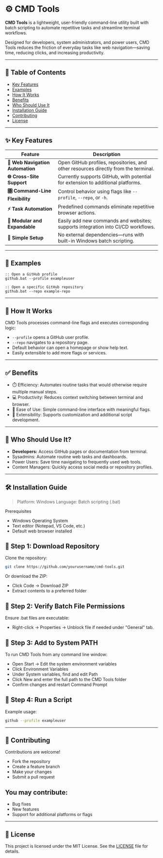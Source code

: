 # ⚙️ CMD Tools

**CMD Tools** is a lightweight, user-friendly command-line utility built with batch scripting to automate repetitive tasks and streamline terminal workflows.

Designed for developers, system administrators, and power users, CMD Tools reduces the friction of everyday tasks like web navigation—saving time, reducing clicks, and increasing productivity.

---

## 📑 Table of Contents

- [Key Features](#-key-features)
- [Examples](#-examples)
- [How It Works](#-how-it-works)
- [Benefits](#-benefits)
- [Who Should Use It](#-who-should-use-it)
- [Installation Guide](#-installation-guide)
- [Contributing](#-contributing)
- [License](#-license)

---

## ✨ Key Features

| Feature                         | Description                                                                                      |
|----------------------------------|--------------------------------------------------------------------------------------------------|
| **🔗 Web Navigation Automation** | Open GitHub profiles, repositories, and other resources directly from the terminal.              |
| **🌐 Cross-Site Support**        | Currently supports GitHub, with potential for extension to additional platforms.                 |
| **🎛️ Command-Line Flexibility** | Control behavior using flags like `--profile`, `--repo`, or `-h`.                               |
| **⚡ Task Automation**           | Predefined commands eliminate repetitive browser actions.                                       |
| **🧩 Modular and Expandable**    | Easily add new commands and websites; supports integration into CI/CD workflows.                |
| **🚀 Simple Setup**              | No external dependencies—runs with built-in Windows batch scripting.                            |

---

## 📌 Examples

```batch
:: Open a GitHub profile
github.bat --profile exampleuser

:: Open a specific GitHub repository
github.bat --repo example-repo
```

---

## 🧠 How It Works

CMD Tools processes command-line flags and executes corresponding logic:
- `--profile` opens a GitHub user profile.
- `--repo` navigates to a repository page.
- Default behavior can open a homepage or show help text.
- Easily extensible to add more flags or services.

---

## ✅ Benefits
- ⏱️ Efficiency: Automates routine tasks that would otherwise require multiple manual steps.
- 💻 Productivity: Reduces context switching between terminal and browser.
- 🧰 Ease of Use: Simple command-line interface with meaningful flags.
- 🔧 Extensibility: Supports customization and additional script development.

---

## 👥 Who Should Use It?
- **Developers:** Access GitHub pages or documentation from terminal.
- Sysadmins: Automate routine web tasks and dashboards.
- Power Users: Save time navigating to frequently used web tools.
- Content Managers: Quickly access social media or repository profiles.

---

## 🛠 Installation Guide
> Platform: Windows
> Language: Batch scripting (.bat)

Prerequisites
- Windows Operating System
- Text editor (Notepad, VS Code, etc.)
- Default web browser installed

## 🔽 Step 1: Download Repository
Clone the repository:
```bash
git clone https://github.com/yourusername/cmd-tools.git
```
Or download the ZIP:
- Click Code → Download ZIP
- Extract contents to a preferred folder

## 🔐 Step 2: Verify Batch File Permissions
Ensure .bat files are executable:
- Right-click → Properties → Unblock file if needed under "General" tab.

## 📂 Step 3: Add to System PATH
To run CMD Tools from any command line window:
- Open Start → Edit the system environment variables
- Click Environment Variables
- Under System variables, find and edit Path
- Click New and enter the full path to the CMD Tools folder
- Confirm changes and restart Command Prompt

## 🚀 Step 4: Run a Script
Example usage:
```bash
github --profile exampleuser
```

---

## 🤝 Contributing

Contributions are welcome!
- Fork the repository
- Create a feature branch
- Make your changes
- Submit a pull request

## You may contribute:
- Bug fixes
- New features
- Support for additional platforms or flags

---

## 📄 License

This project is licensed under the MIT License.
See the [LICENSE](LICENSE) file for details.